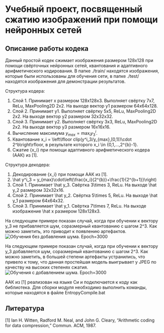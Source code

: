 # Учебный проект, посвященный сжатию изображений при помощи нейронных сетей

## Описание работы кодека
Данный простой кодек сжимает изображения размером 128x128 при помощи свёрточных нейронных сетей, квантования и адаптивного арифметического кодирования.
В папке ./train/ находятся изображения, которые были использованы для обучения сети, в папке ./test/ находятся изображения для демонстрации результатов.

Структура кодера:
1. Слой 1. Принимает x размером 128x128x3. Выполняет свёртку 7x7, ReLu, MaxPooling2D 2x2. На выходе вектор y1 размером 64x64x128.
2. Слой 2. Принимает y1. Выполняет свёртку 5x5, ReLu, MaxPooling2D 2x2. На выходе вектор y2 размером 32x32x32.
3. Слой 3. Принимает y2. Выполняет свёртку 3x3, ReLu, MaxPooling2D 2x2. На выходе вектор y3 размером 16x16x16.
4. Вычисление максимума $y_{max} = \max_i{y^i_3}$.
5. Квантование x_i = \left\lfloor clip(y^i_3/y_{max},[0,1))\cdot 2^b\right\rfloor, в результате которого x_i \in \{0,1,...,2^{b}-1\}.
6. Сжатие {x_i} при помощи адаптивного арифметического кодера (ААК) из [1].

Структура декодера:
1. Декодирование {x_i} при помощи АAК из [1].
2. \hat y^i_3 = y_{max}\cdot\left(\frac{x_i}{2^{b}}+\frac{1}{2^{b+1}}\right)
3. Слой 1. Принимает \hat y_3. Свёртка 3\times 3, ReLu. На выходе  \hat y_2 размером 32x32x16.
4. Слой 2. Принимает \hat y_2. Свёртка 5\times 5, ReLu. На выходе  \hat y_1 размером 64x64x32.
4. Слой 3. Принимает \hat y_1. Свёртка 7\times 7, ReLu. На выходе  изображение \hat x размером 128x128x3.

На следующем примере показан случай, когда при обучении к вектору y_3 не прибавляется шум, соразмерный квантованию с шагом 2^3. Как можно заметить, это приводит
к появлению артефактов.
![Обучения без добавления шума. Epoch=3000](./doc/AI_Epoch3000_NoNoise.png)

На следующем примере показан случай, когда при обучении к вектору y_3 добавляется шум, соразмерный квантованию с шагом 2^3. Как можно заметить, в большей степени 
артефакты устранились, что привело к тому, что данная простейшая модель выигрывает у JPEG по качеству на высоких степенях сжатия.
![Обучения c добавлением шума. Epoch=3000](./doc/AI_Epoch3000_Noisebt3.png)

ААК из [1] реализован на языке Си и подключается к коду как библиотека. Для сборки модуля необходимо выполнить команды, которые находятся в файле
EntropyCompile.bat

## Литература
[1] Ian H. Witten, Radford M. Neal, and John G. Cleary, “Arithmetic coding for data compression,” Commun. ACM, 1987.
